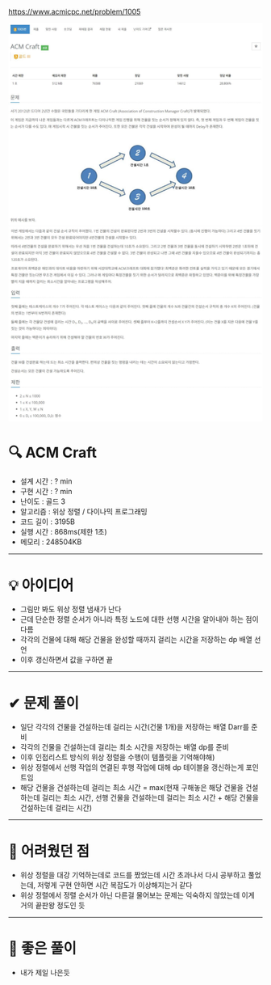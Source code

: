 https://www.acmicpc.net/problem/1005

<img src="./photo1.JPG" />
<img src="./photo2.JPG" />

# 🔍 ACM Craft
- 설계 시간 : ? min
- 구현 시간 : ? min
- 난이도 : 골드 3
- 알고리즘 : 위상 정렬 / 다이나믹 프로그래밍
- 코드 길이 : 3195B
- 실행 시간 : 868ms(제한 1초)
- 메모리 : 248504KB

------------------------------

# 💡 아이디어

- 그림만 봐도 위상 정렬 냄새가 난다
- 근데 단순한 정렬 순서가 아니라 특정 노드에 대한 선행 시간을 알아내야 하는 점이 다름
- 각각의 건물에 대해 해당 건물을 완성할 때까지 걸리는 시간을 저장하는 dp 배열 선언
- 이후 갱신하면서 값을 구하면 끝

------------------------------

# ✔ 문제 풀이

- 일단 각각의 건물을 건설하는데 걸리는 시간(건물 1개)을 저장하는 배열 Darr를 준비
- 각각의 건물을 건설하는데 걸리는 최소 시간을 저장하는 배열 dp를 준비
- 이후 인접리스트 방식의 위상 정렬을 수행(이 템플릿을 기억해야해)
- 위상 정렬에서 선행 작업의 연결된 후행 작업에 대해 dp 테이블을 갱신하는게 포인트임
- 해당 건물을 건설하는데 걸리는 최소 시간 = max(현재 구해놓은 해당 건물을 건설하는데 걸리는 최소 시간, 선행 건물을 건설하는데 걸리는 최소 시간 + 해당 건물을 건설하는데 걸리는 시간)

------------------------------

# 🧠 어려웠던 점

- 위상 정렬을 대강 기억하는데로 코드를 짰었는데 시간 초과나서 다시 공부하고 풀었는데, 저렇게 구현 안하면 시간 복잡도가 이상해지는거 같다
- 위상 정렬에서 정렬 순서가 아닌 다른걸 물어보는 문제는 익숙하지 않았는데 이게 거의 끝판왕 정도인 듯

------------------------------

# 🧐 좋은 풀이

- 내가 제일 나은듯
